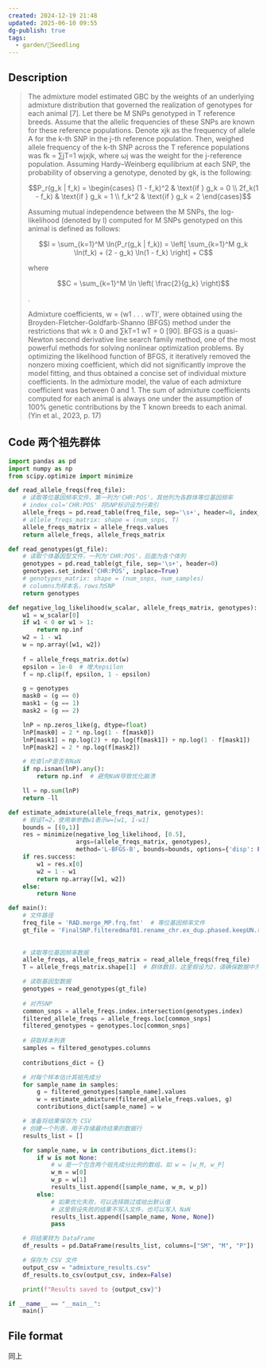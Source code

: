 ```yaml
---
created: 2024-12-19 21:48
updated: 2025-06-10 09:55
dg-publish: true
tags:
  - garden/🌱Seedling
---
```

## Description
> The admixture model estimated GBC by the weights of an underlying admixture distribution that governed the realization of genotypes for each animal [7]. Let there be M SNPs genotyped in T reference breeds. Assume that the allelic frequencies of these SNPs are known for these reference populations. Denote xjk as the frequency of allele A for the k-th SNP in the j-th reference population. Then, weighed allele frequency of the k-th SNP across the T reference populations was fk = ∑jT=1 wjxjk, where ωj was the weight for the j-reference population. Assuming Hardy–Weinberg equilibrium at each SNP, the probability of observing a genotype, denoted by gk, is the following:
> 
> $$P_r(g_k | f_k) = \begin{cases} 
> (1 - f_k)^2 & \text{if } g_k = 0 \\
> 2f_k(1 - f_k) & \text{if } g_k = 1 \\
> f_k^2 & \text{if } g_k = 2
> \end{cases}$$
> 
> Assuming mutual independence between the M SNPs, the log-likelihood (denoted by l) computed for M SNPs genotyped on this animal is defined as follows:
> 
> $$l = \sum_{k=1}^M \ln(P_r(g_k | f_k)) = \left[ \sum_{k=1}^M g_k \ln(f_k) + (2 - g_k) \ln(1 - f_k) \right] + C$$
> 
> where
> 
> $$C = \sum_{k=1}^M \ln \left( \frac{2}{g_k} \right)$$
> 
> .
> 
> Admixture coefficients, w = (w1 . . . wT)′, were obtained using the Broyden-Fletcher-Goldfarb-Shanno (BFGS) method under the restrictions that wk ≥ 0 and ∑kT=1 wT = 0 [90]. BFGS is a quasi-Newton second derivative line search family method, one of the most powerful methods for solving nonlinear optimization problems. By optimizing the likelihood function of BFGS, it iteratively removed the nonzero mixing coefficient, which did not significantly improve the model fitting, and thus obtained a concise set of individual mixture coefficients. In the admixture model, the value of each admixture coefficient was between 0 and 1. The sum of admixture coefficients computed for each animal is always one under the assumption of 100% genetic contributions by the T known breeds to each animal. (Yin et al., 2023, p. 17)

## Code 两个祖先群体

```python
import pandas as pd
import numpy as np
from scipy.optimize import minimize

def read_allele_freqs(freq_file):
    # 读取等位基因频率文件，第一列为'CHR:POS'，其他列为各群体等位基因频率
    # index_col='CHR:POS' 将SNP标识设为行索引
    allele_freqs = pd.read_table(freq_file, sep='\s+', header=0, index_col='CHR:POS')
    # allele_freqs_matrix: shape = (num_snps, T)
    allele_freqs_matrix = allele_freqs.values
    return allele_freqs, allele_freqs_matrix

def read_genotypes(gt_file):
    # 读取个体基因型文件，一列为'CHR:POS'，后面为各个体列
    genotypes = pd.read_table(gt_file, sep='\s+', header=0)
    genotypes.set_index('CHR:POS', inplace=True)
    # genotypes_matrix: shape = (num_snps, num_samples)
    # columns为样本名，rows为SNP
    return genotypes

def negative_log_likelihood(w_scalar, allele_freqs_matrix, genotypes):
    w1 = w_scalar[0]
    if w1 < 0 or w1 > 1:
        return np.inf
    w2 = 1 - w1
    w = np.array([w1, w2])
    
    f = allele_freqs_matrix.dot(w)
    epsilon = 1e-8  # 增大epsilon
    f = np.clip(f, epsilon, 1 - epsilon)

    g = genotypes
    mask0 = (g == 0)
    mask1 = (g == 1)
    mask2 = (g == 2)

    lnP = np.zeros_like(g, dtype=float)
    lnP[mask0] = 2 * np.log(1 - f[mask0])
    lnP[mask1] = np.log(2) + np.log(f[mask1]) + np.log(1 - f[mask1])
    lnP[mask2] = 2 * np.log(f[mask2])

    # 检查lnP是否有NaN
    if np.isnan(lnP).any():
        return np.inf  # 避免NaN导致优化崩溃

    ll = np.sum(lnP)
    return -ll

def estimate_admixture(allele_freqs_matrix, genotypes):
    # 假设T=2，使用单参数w1表示w=[w1, 1-w1]
    bounds = [(0,1)]
    res = minimize(negative_log_likelihood, [0.5],
                   args=(allele_freqs_matrix, genotypes),
                   method='L-BFGS-B', bounds=bounds, options={'disp': False})
    if res.success:
        w1 = res.x[0]
        w2 = 1 - w1
        return np.array([w1, w2])
    else:
        return None

def main():
    # 文件路径
    freq_file = 'RAD.merge_MP.frq.fmt'  # 等位基因频率文件
    gt_file = 'FinalSNP.filteredmaf01.rename_chr.ex_dup.phased.keepUN.raw.trans.fmt' # 基因型文件
    
    
    # 读取等位基因频率数据
    allele_freqs, allele_freqs_matrix = read_allele_freqs(freq_file)
    T = allele_freqs_matrix.shape[1]  # 群体数目，这里假设为2，请确保数据中为2列

    # 读取基因型数据
    genotypes = read_genotypes(gt_file)
    
    # 对齐SNP
    common_snps = allele_freqs.index.intersection(genotypes.index)
    filtered_allele_freqs = allele_freqs.loc[common_snps]
    filtered_genotypes = genotypes.loc[common_snps]
    
    # 获取样本列表
    samples = filtered_genotypes.columns
    
    contributions_dict = {}

    # 对每个样本估计其祖先成分
    for sample_name in samples:
        g = filtered_genotypes[sample_name].values
        w = estimate_admixture(filtered_allele_freqs.values, g)
        contributions_dict[sample_name] = w

    # 准备将结果保存为 CSV
    # 创建一个列表，用于存储最终结果的数据行
    results_list = []

    for sample_name, w in contributions_dict.items():
        if w is not None:
            # w 是一个包含两个祖先成分比例的数组，如 w = [w_M, w_P]
            w_m = w[0]
            w_p = w[1]
            results_list.append([sample_name, w_m, w_p])
        else:
            # 如果优化失败，可以选择跳过或给出默认值
            # 这里假设失败的结果不写入文件，也可以写入 NaN
            results_list.append([sample_name, None, None])
            pass

    # 将结果转为 DataFrame
    df_results = pd.DataFrame(results_list, columns=["SM", "M", "P"])

    # 保存为 CSV 文件
    output_csv = "admixture_results.csv"
    df_results.to_csv(output_csv, index=False)

    print(f"Results saved to {output_csv}")

if __name__ == "__main__":
    main()
```



## File format

同上

